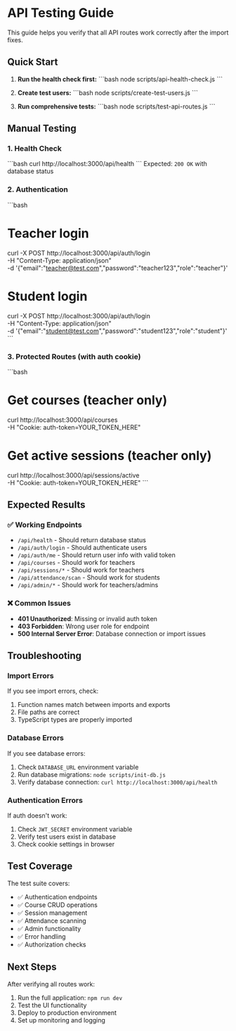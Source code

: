 # API Testing Guide

This guide helps you verify that all API routes work correctly after the import fixes.

## Quick Start

1. **Run the health check first:**
   \`\`\`bash
   node scripts/api-health-check.js
   \`\`\`

2. **Create test users:**
   \`\`\`bash
   node scripts/create-test-users.js
   \`\`\`

3. **Run comprehensive tests:**
   \`\`\`bash
   node scripts/test-api-routes.js
   \`\`\`

## Manual Testing

### 1. Health Check
\`\`\`bash
curl http://localhost:3000/api/health
\`\`\`
Expected: `200 OK` with database status

### 2. Authentication
\`\`\`bash
# Teacher login
curl -X POST http://localhost:3000/api/auth/login \
  -H "Content-Type: application/json" \
  -d '{"email":"teacher@test.com","password":"teacher123","role":"teacher"}'

# Student login  
curl -X POST http://localhost:3000/api/auth/login \
  -H "Content-Type: application/json" \
  -d '{"email":"student@test.com","password":"student123","role":"student"}'
\`\`\`

### 3. Protected Routes (with auth cookie)
\`\`\`bash
# Get courses (teacher only)
curl http://localhost:3000/api/courses \
  -H "Cookie: auth-token=YOUR_TOKEN_HERE"

# Get active sessions (teacher only)
curl http://localhost:3000/api/sessions/active \
  -H "Cookie: auth-token=YOUR_TOKEN_HERE"
\`\`\`

## Expected Results

### ✅ Working Endpoints
- `/api/health` - Should return database status
- `/api/auth/login` - Should authenticate users
- `/api/auth/me` - Should return user info with valid token
- `/api/courses` - Should work for teachers
- `/api/sessions/*` - Should work for teachers
- `/api/attendance/scan` - Should work for students
- `/api/admin/*` - Should work for teachers/admins

### ❌ Common Issues
- **401 Unauthorized**: Missing or invalid auth token
- **403 Forbidden**: Wrong user role for endpoint
- **500 Internal Server Error**: Database connection or import issues

## Troubleshooting

### Import Errors
If you see import errors, check:
1. Function names match between imports and exports
2. File paths are correct
3. TypeScript types are properly imported

### Database Errors
If you see database errors:
1. Check `DATABASE_URL` environment variable
2. Run database migrations: `node scripts/init-db.js`
3. Verify database connection: `curl http://localhost:3000/api/health`

### Authentication Errors
If auth doesn't work:
1. Check `JWT_SECRET` environment variable
2. Verify test users exist in database
3. Check cookie settings in browser

## Test Coverage

The test suite covers:
- ✅ Authentication endpoints
- ✅ Course CRUD operations
- ✅ Session management
- ✅ Attendance scanning
- ✅ Admin functionality
- ✅ Error handling
- ✅ Authorization checks

## Next Steps

After verifying all routes work:
1. Run the full application: `npm run dev`
2. Test the UI functionality
3. Deploy to production environment
4. Set up monitoring and logging
